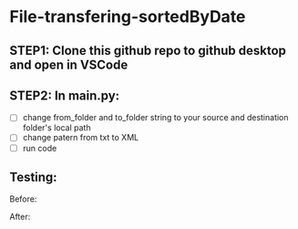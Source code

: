 # File-transfering-sortedByDate

## STEP1: Clone this github repo to github desktop and open in VSCode

## STEP2: In main.py:
- [ ] change from_folder and to_folder string to your source and destination folder's local path
- [ ] change patern from txt to XML
- [ ] run code

## Testing:
Before:
  
After:

